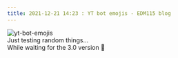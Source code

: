 ```yaml
---
title: 2021-12-21 14:23 : YT bot emojis - EDM115 blog
---
```


![yt-bot-emojis](@/assets/img/blog/2021/12-21-yt-bot-emojis.jpg)  
Just testing random things…  
While waiting for the 3.0 version :see_no_evil:
